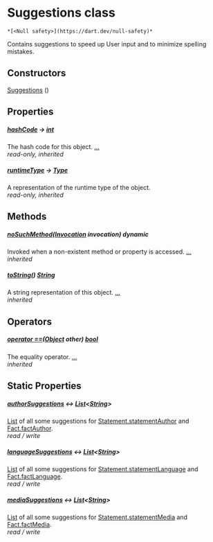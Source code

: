 


# Suggestions class






    *[<Null safety>](https://dart.dev/null-safety)*



<p>Contains suggestions to speed up User input and to minimize spelling
mistakes.</p>



## Constructors

[Suggestions](../constants_constants/Suggestions/Suggestions.md) ()

    


## Properties

##### [hashCode](https://api.flutter.dev/flutter/dart-core/Object/hashCode.html) &#8594; [int](https://api.flutter.dev/flutter/dart-core/int-class.html)



The hash code for this object. [...](https://api.flutter.dev/flutter/dart-core/Object/hashCode.html)  
_read-only, inherited_



##### [runtimeType](https://api.flutter.dev/flutter/dart-core/Object/runtimeType.html) &#8594; [Type](https://api.flutter.dev/flutter/dart-core/Type-class.html)



A representation of the runtime type of the object.   
_read-only, inherited_




## Methods

##### [noSuchMethod](https://api.flutter.dev/flutter/dart-core/Object/noSuchMethod.html)([Invocation](https://api.flutter.dev/flutter/dart-core/Invocation-class.html) invocation) dynamic



Invoked when a non-existent method or property is accessed. [...](https://api.flutter.dev/flutter/dart-core/Object/noSuchMethod.html)  
_inherited_



##### [toString](https://api.flutter.dev/flutter/dart-core/Object/toString.html)() [String](https://api.flutter.dev/flutter/dart-core/String-class.html)



A string representation of this object. [...](https://api.flutter.dev/flutter/dart-core/Object/toString.html)  
_inherited_




## Operators

##### [operator ==](https://api.flutter.dev/flutter/dart-core/Object/operator_equals.html)([Object](https://api.flutter.dev/flutter/dart-core/Object-class.html) other) [bool](https://api.flutter.dev/flutter/dart-core/bool-class.html)



The equality operator. [...](https://api.flutter.dev/flutter/dart-core/Object/operator_equals.html)  
_inherited_




## Static Properties

##### [authorSuggestions](../constants_constants/Suggestions/authorSuggestions.md) &#8596; [List](https://api.flutter.dev/flutter/dart-core/List-class.html)&lt;[String](https://api.flutter.dev/flutter/dart-core/String-class.html)>



<a href="https://api.flutter.dev/flutter/dart-core/List-class.html">List</a> of all some suggestions for <a href="../models_statement/Statement/statementAuthor.md">Statement.statementAuthor</a> and
<a href="../models_fact/Fact/factAuthor.md">Fact.factAuthor</a>.   
_read / write_



##### [languageSuggestions](../constants_constants/Suggestions/languageSuggestions.md) &#8596; [List](https://api.flutter.dev/flutter/dart-core/List-class.html)&lt;[String](https://api.flutter.dev/flutter/dart-core/String-class.html)>



<a href="https://api.flutter.dev/flutter/dart-core/List-class.html">List</a> of all some suggestions for <a href="../models_statement/Statement/statementLanguage.md">Statement.statementLanguage</a> and
<a href="../models_fact/Fact/factLanguage.md">Fact.factLanguage</a>.   
_read / write_



##### [mediaSuggestions](../constants_constants/Suggestions/mediaSuggestions.md) &#8596; [List](https://api.flutter.dev/flutter/dart-core/List-class.html)&lt;[String](https://api.flutter.dev/flutter/dart-core/String-class.html)>



<a href="https://api.flutter.dev/flutter/dart-core/List-class.html">List</a> of all some suggestions for <a href="../models_statement/Statement/statementMedia.md">Statement.statementMedia</a> and
<a href="../models_fact/Fact/factMedia.md">Fact.factMedia</a>.   
_read / write_










